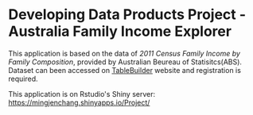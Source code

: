 # Developing Data Products Project - Australia Family Income Explorer  

This application is based on the data of *2011 Census Family Income by Family Composition*, provided by Australian Beureau of Statisitcs(ABS). Dataset can been accessed on [TableBuilder](http://www.abs.gov.au/websitedbs/D3310114.nsf/home/About+TableBuilder) website and registration is required. 

This application is on Rstudio's Shiny server: https://mingjenchang.shinyapps.io/Project/


